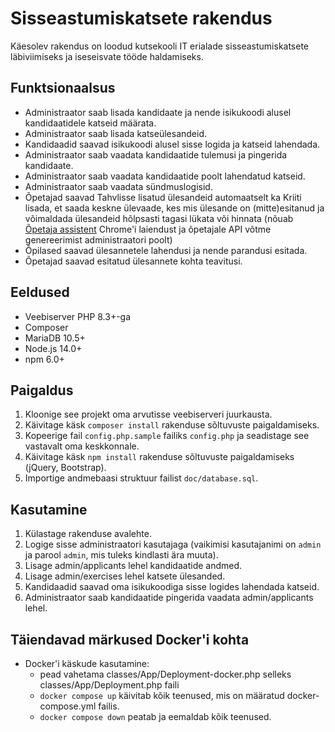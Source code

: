 # Sisseastumiskatsete rakendus

Käesolev rakendus on loodud kutsekooli IT erialade sisseastumiskatsete läbiviimiseks ja iseseisvate tööde haldamiseks.

## Funktsionaalsus

- Administraator saab lisada kandidaate ja nende isikukoodi alusel kandidaatidele katseid määrata.
- Administraator saab lisada katseülesandeid.
- Kandidaadid saavad isikukoodi alusel sisse logida ja katseid lahendada.
- Administraator saab vaadata kandidaatide tulemusi ja pingerida kandidaate.
- Administraator saab vaadata kandidaatide poolt lahendatud katseid.
- Administraator saab vaadata sündmuslogisid.
- Õpetajad saavad Tahvlisse lisatud ülesandeid automaatselt ka Kriiti lisada, et saada keskne ülevaade, kes mis ülesande on (mitte)esitanud ja võimaldada ülesandeid hõlpsasti tagasi lükata või hinnata (nõuab [Õpetaja assistent](http://kriit.eu/opetaja-assistent) Chrome'i laiendust ja õpetajale API võtme genereerimist administraatori poolt)
- Õpilased saavad ülesannetele lahendusi ja nende parandusi esitada.
- Õpetajad saavad esitatud ülesannete kohta teavitusi.

## Eeldused

- Veebiserver PHP 8.3+-ga
- Composer
- MariaDB 10.5+
- Node.js 14.0+
- npm 6.0+

## Paigaldus

1. Kloonige see projekt oma arvutisse veebiserveri juurkausta.
2. Käivitage käsk `composer install` rakenduse sõltuvuste paigaldamiseks.
3. Kopeerige fail `config.php.sample` failiks `config.php` ja seadistage see vastavalt oma keskkonnale.
4. Käivitage käsk `npm install` rakenduse sõltuvuste paigaldamiseks (jQuery, Bootstrap).
5. Importige andmebaasi struktuur failist `doc/database.sql`.

## Kasutamine

1. Külastage rakenduse avalehte.
2. Logige sisse administraatori kasutajaga (vaikimisi kasutajanimi on `admin` ja parool `admin`, mis tuleks kindlasti ära muuta).
3. Lisage admin/applicants lehel kandidaatide andmed.
4. Lisage admin/exercises lehel katsete ülesanded.
5. Kandidaadid saavad oma isikukoodiga sisse logides lahendada katseid.
6. Administraator saab kandidaatide pingerida vaadata admin/applicants lehel.

## Täiendavad märkused Docker'i kohta

- Docker'i käskude kasutamine:
  - pead vahetama classes/App/Deployment-docker.php selleks classes/App/Deployment.php faili
  - `docker compose up` käivitab kõik teenused, mis on määratud docker-compose.yml failis.
  - `docker compose down` peatab ja eemaldab kõik teenused.
